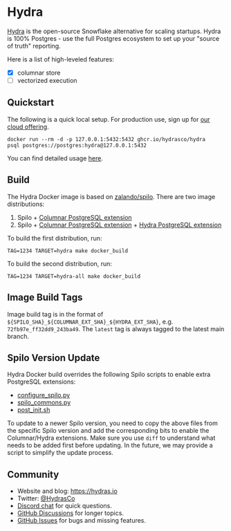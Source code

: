 # Hydra

[Hydra](https://hydras.io/) is the open-source Snowflake alternative for scaling startups.
Hydra is 100% Postgres - use the full Postgres ecosystem to set up your "source of truth" reporting.

Here is a list of high-leveled features:

* [x] columnar store
* [ ] vectorized execution

## Quickstart

The following is a quick local setup. For production use, sign up for [our cloud offering](https://hydras.io/#early-access).

```console
docker run --rm -d -p 127.0.0.1:5432:5432 ghcr.io/hydrasco/hydra
psql postgres://postgres:hydra@127.0.0.1:5432
```

You can find detailed usage [here](https://docs.hydras.io/features/columnar).

## Build

The Hydra Docker image is based on [zalando/spilo](https://github.com/zalando/spilo).
There are two image distributions:

1. Spilo + [Columnar PostgreSQL extension](https://github.com/HydrasCo/citus)
2. Spilo + [Columnar PostgreSQL extension](https://github.com/HydrasCo/citus) + [Hydra PostgreSQL extension](https://github.com/HydrasCo/Hydras)

To build the first distribution, run:

```
TAG=1234 TARGET=hydra make docker_build
```

To build the second distribution, run:

```
TAG=1234 TARGET=hydra-all make docker_build
```

## Image Build Tags

Image build tag is in the format of `${SPILO_SHA}_${COLUMNAR_EXT_SHA}_${HYDRA_EXT_SHA}`, e.g. `72fb97e_ff32dd9_243ba49`.
The `latest` tag is always tagged to the latest main branch.

## Spilo Version Update

Hydra Docker build overrides the following Spilo scripts to enable extra PostgreSQL extensions:

* [configure_spilo.py](https://github.com/zalando/spilo/blob/master/postgres-appliance/scripts/configure_spilo.py)
* [spilo_commons.py](https://github.com/zalando/spilo/blob/master/postgres-appliance/scripts/spilo_commons.py)
* [post_init.sh](https://github.com/zalando/spilo/blob/master/postgres-appliance/scripts/post_init.sh)

To update to a newer Spilo version, you need to copy the above files from the specific Spilo version and add the corresponding bits to enable the Columnar/Hydra extensions.
Make sure you use `diff` to understand what needs to be added first before updating.
In the future, we may provide a script to simplify the update process.

## Community

* Website and blog: https://hydras.io
* Twitter: [@HydrasCo](https://twitter.com/HydrasCo)
* [Discord chat](https://discord.com/invite/zKpVxbXnNY) for quick questions.
* [GitHub Discussions](https://github.com/HydrasCo/hydra/discussions) for longer topics.
* [GitHub Issues](https://github.com/HydrasCo/hydra/issues) for bugs and missing features.
